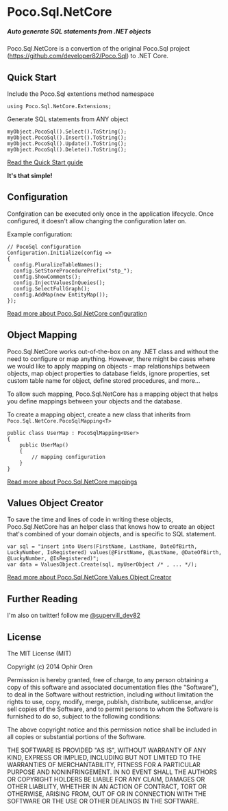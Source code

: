 # Poco.Sql.NetCore
##### Auto generate SQL statements from .NET objects

Poco.Sql.NetCore is a convertion of the original Poco.Sql project (https://github.com/developer82/Poco.Sql) to .NET Core.

## Quick Start

Include the Poco.Sql extentions method namespace

```
using Poco.Sql.NetCore.Extensions;
```

Generate SQL statements from ANY object

```
myObject.PocoSql().Select().ToString();
myObject.PocoSql().Insert().ToString();
myObject.PocoSql().Update().ToString();
myObject.PocoSql().Delete().ToString();
```

[Read the Quick Start guide](https://github.com/developer82/Poco.Sql.NetCore/wiki/Quick-Start)

**It's that simple!**

## Configuration
Confgiration can be executed only once in the application lifecycle. Once configured, it doesn't allow changing the configuration later on.

Example configuration:
```
// PocoSql configuration
Configuration.Initialize(config =>
{
  config.PluralizeTableNames();
  config.SetStoreProcedurePrefix("stp_");
  config.ShowComments();
  config.InjectValuesInQueies();
  config.SelectFullGraph();
  config.AddMap(new EntityMap());
});
```
[Read more about Poco.Sql.NetCore configuration](https://github.com/developer82/Poco.Sql.NetCore/wiki/Configuration)

## Object Mapping

Poco.Sql.NetCore works out-of-the-box on any .NET class and without the need to configure or map anything. However, there might be cases where we would like to apply mapping on objects - map relationships between objects, map object properties to database fields, ignore properties, set custom table name for object, define stored procedures, and more...

To allow such mapping, Poco.Sql.NetCore has a mapping object that helps you define mappings between your objects and the database.

To create a mapping object, create a new class that inherits from `Poco.Sql.NetCore.PocoSqlMapping<T>`

```
public class UserMap : PocoSqlMapping<User>
{
    public UserMap()
    {
        // mapping configuration
    }
}
```

[Read more about Poco.Sql.NetCore mappings](https://github.com/developer82/Poco.Sql.NetCore/wiki/Object-Mapping)

## Values Object Creator

To save the time and lines of code in writing these objects, Poco.Sql.NetCore has an helper class that knows how to create an object that's combined of your domain objects, and is specific to SQL statement.

```
var sql = "insert into Users(FirstName, LastName, DateOfBirth, LuckyNumber, IsRegistered) values(@FirstName, @LastName, @DateOfBirth, @LuckyNumber, @IsRegistered)";
var data = ValuesObject.Create(sql, myUserObject /* , ... */);
```

[Read more about Poco.Sql.NetCore Values Object Creator](https://github.com/developer82/Poco.Sql.NetCore/wiki/Values-Object-Creator)

## Further Reading

I'm also on twitter! follow me [@supervill_dev82](https://twitter.com/supervill_dev82)

## License

The MIT License (MIT)

Copyright (c) 2014 Ophir Oren

Permission is hereby granted, free of charge, to any person obtaining a copy
of this software and associated documentation files (the "Software"), to deal
in the Software without restriction, including without limitation the rights
to use, copy, modify, merge, publish, distribute, sublicense, and/or sell
copies of the Software, and to permit persons to whom the Software is
furnished to do so, subject to the following conditions:

The above copyright notice and this permission notice shall be included in
all copies or substantial portions of the Software.

THE SOFTWARE IS PROVIDED "AS IS", WITHOUT WARRANTY OF ANY KIND, EXPRESS OR
IMPLIED, INCLUDING BUT NOT LIMITED TO THE WARRANTIES OF MERCHANTABILITY,
FITNESS FOR A PARTICULAR PURPOSE AND NONINFRINGEMENT. IN NO EVENT SHALL THE
AUTHORS OR COPYRIGHT HOLDERS BE LIABLE FOR ANY CLAIM, DAMAGES OR OTHER
LIABILITY, WHETHER IN AN ACTION OF CONTRACT, TORT OR OTHERWISE, ARISING FROM,
OUT OF OR IN CONNECTION WITH THE SOFTWARE OR THE USE OR OTHER DEALINGS IN
THE SOFTWARE.
